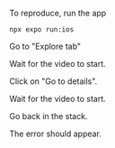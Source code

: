 To reproduce, run the app

`npx expo run:ios`

Go to "Explore tab"

Wait for the video to start.

Click on "Go to details".

Wait for the video to start.

Go back in the stack.

The error should appear.